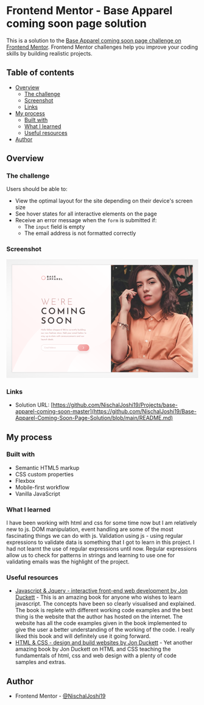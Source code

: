 # Frontend Mentor - Base Apparel coming soon page solution

This is a solution to the [Base Apparel coming soon page challenge on Frontend Mentor](https://www.frontendmentor.io/challenges/base-apparel-coming-soon-page-5d46b47f8db8a7063f9331a0). Frontend Mentor challenges help you improve your coding skills by building realistic projects. 

## Table of contents

- [Overview](#overview)
  - [The challenge](#the-challenge)
  - [Screenshot](#screenshot)
  - [Links](#links)
- [My process](#my-process)
  - [Built with](#built-with)
  - [What I learned](#what-i-learned)
  - [Useful resources](#useful-resources)
- [Author](#author)

## Overview

### The challenge

Users should be able to:

- View the optimal layout for the site depending on their device's screen size
- See hover states for all interactive elements on the page
- Receive an error message when the `form` is submitted if:
  - The `input` field is empty
  - The email address is not formatted correctly

### Screenshot

![](./images/Base-Apparel-Screenshot.png)

### Links

- Solution URL: [https://github.com/NischalJoshi19/Projects/base-apparel-coming-soon-master](https://github.com/NischalJoshi19/Base-Apparel-Coming-Soon-Page-Solution/blob/main/README.md)

## My process

### Built with

- Semantic HTML5 markup
- CSS custom properties
- Flexbox
- Mobile-first workflow
- Vanilla JavaScript

### What I learned

I have been working with html and css for some time now but I am relatively new to js. DOM manipulation, event handling are some of the most fascinating things we can do with js. Validation using js - using regular expressions to validate data is something that I got to learn in this project. I had not learnt the use of regular expressions until now. Regular expressions allow us to check for patterns in strings and learning to use one for validating emails was the highlight of the project.

### Useful resources

- [Javascript & Jquery - interactive front-end web development by Jon Duckett](https://www.javascriptbook.com/) - This is an amazing book for anyone who wishes to learn javascript. The concepts have been so clearly visualised and explained. The book is replete with different working code examples and the best thing is the website that the author has hosted on the internet. The website has all the code examples given in the book implemented to give the user a better understanding of the working of the code. I really liked this book and will definitely use it going forward.
- [HTML & CSS - design and build websites by Jon Duckett](https://www.htmlandcssbook.com/) - Yet another amazing book by Jon Duckett on HTML and CSS teaching the fundamentals of html, css and web design with a plenty of code samples and extras.

## Author

- Frontend Mentor - [@NischalJoshi19](https://www.frontendmentor.io/profile/NischalJoshi19)
